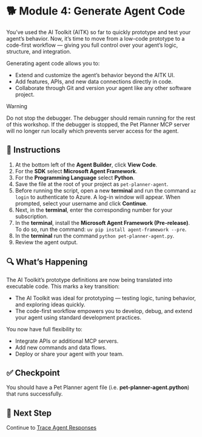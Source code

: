 # 🐕 Module 4: Generate Agent Code

You’ve used the AI Toolkit (AITK) so far to quickly prototype and test your agent’s behavior.
Now, it’s time to move from a low-code prototype to a code-first workflow — giving you full control over your agent’s logic, structure, and integration.

Generating agent code allows you to:

- Extend and customize the agent’s behavior beyond the AITK UI.
- Add features, APIs, and new data connections directly in code.
- Collaborate through Git and version your agent like any other software project.

> [!WARNING]
>Do not stop the debugger. The debugger should remain running for the rest of this workshop. If the debugger is stopped, the Pet Planner MCP server will no longer run locally which prevents server access for the agent.

## 🧩 Instructions

1. At the bottom left of the **Agent Builder**, click **View Code**.
1. For the **SDK** select **Microsoft Agent Framework**.
1. For the **Programming Language** select **Python**.
1. Save the file at the root of your project as `pet-planner-agent`.
1. Before running the script, open a new **terminal** and run the command `az login` to authenticate to Azure. A log-in window will appear. When prompted, select your username and click **Continue**.
1. Next, in the **terminal**, enter the corresponding number for your subscription.
1. In the **terminal**, install the **Microsoft Agent Framework (Pre-release)**. To do so, run the command: `uv pip install agent-framework --pre`.
1. In the **terminal** run the command `python pet-planner-agent.py`.
1. Review the agent output.

## 🔍 What’s Happening

The AI Toolkit’s prototype definitions are now being translated into executable code.
This marks a key transition:

- The AI Toolkit was ideal for prototyping — testing logic, tuning behavior, and exploring ideas quickly.
- The code-first workflow empowers you to develop, debug, and extend your agent using standard development practices.

You now have full flexibility to:

- Integrate APIs or additional MCP servers.
- Add new commands and data flows.
- Deploy or share your agent with your team.

## ✅ Checkpoint

You should have a Pet Planner agent file (i.e. **pet-planner-agent.python**) that runs successfully.

## 🐾 Next Step

Continue to [Trace Agent Responses](/Workshops/PetPlanner/Modules/05-trace-agent-responses.md)
